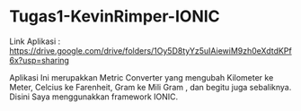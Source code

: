 # Tugas1-KevinRimper-IONIC

Link Aplikasi : https://drive.google.com/drive/folders/1Oy5D8tyYz5uIAiewiM9zh0eXdtdKPf6x?usp=sharing

Aplikasi Ini merupakkan Metric Converter yang mengubah Kilometer ke Meter, Celcius ke Farenheit, Gram ke Mili Gram , dan begitu juga sebaliknya.
Disini Saya menggunakkan framework IONIC.
